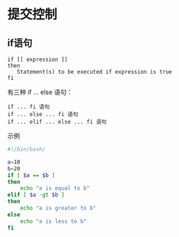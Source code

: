 # 提交控制

## if语句

```
if [[ expression ]]
then
   Statement(s) to be executed if expression is true
fi
```

有三种 if ... else 语句：                 
```
if ... fi 语句
if ... else ... fi 语句
if ... elif ... else ... fi 语句
```

示例
```bash
#!/bin/bash/

a=10
b=20
if [ $a == $b ]
then 
	echo "a is equal to b"
elif [ $a -gt $b ]
then
	echo "a is greater to b"
else
	echo "a is less to b"
fi
```



